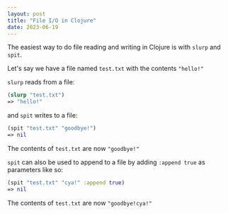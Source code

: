 ```yaml
---
layout: post
title: "File I/O in Clojure"
date: 2023-06-19
---
```


The easiest way to do file reading and writing in Clojure is with `slurp` and `spit`.

Let's say we have a file named `test.txt` with the contents `"hello!"`

`slurp` reads from a file:
```clojure
(slurp "test.txt")
=> "hello!"
```

and `spit` writes to a file:
```clojure
(spit "test.txt" "goodbye!")
=> nil
```
The contents of `test.txt` are now `"goodbye!"`

`spit` can also be used to append to a file by adding `:append true` as parameters like so:
```clojure
(spit "test.txt" "cya!" :append true)
=> nil
```
The contents of `test.txt` are now `"goodbye!cya!"`